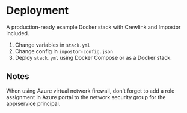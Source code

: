 # Deployment

A production-ready example Docker stack with Crewlink and Impostor included.

1. Change variables in `stack.yml`
2. Change config in `impostor-config.json`
3. Deploy `stack.yml` using Docker Compose or as a Docker stack.

## Notes

When using Azure virtual network firewall, don't forget to add a role
assignment in Azure portal to the network security group for the app/service principal.
